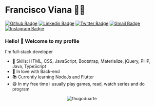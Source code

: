 # Francisco Viana :man_technologist:
[![Github Badge](https://img.shields.io/badge/-francisco1030-000?style=flat-square&logo=Github&logoColor=white&link=https://github.com/Francisco1030)](https://github.com/Francisco1030)
[![Linkedin Badge](https://img.shields.io/badge/-franciscoviana-blue?style=flat-square&logo=Linkedin&logoColor=white&link=https://www.linkedin.com/in/francisco-v-a8858010a/)](https://www.linkedin.com/in/francisco-v-a8858010a/)
[![Twitter Badge](https://img.shields.io/badge/-francisco10302-1ca0f1?style=flat-square&labelColor=1ca0f1&logo=twitter&logoColor=white&link=https://twitter.com/lgdbittencourt)](https://twitter.com/francisco10302)
[![Gmail Badge](https://img.shields.io/badge/-gmail-c14438?style=flat-square&logo=Gmail&logoColor=white&link=mailto:fcoviana1@gmail.com)](mailto:fcoviana1@gmail.com)
[![Instagram Badge](https://img.shields.io/badge/-@_fco.viana-C13584?style=flat-square&labelColor=C13584&logo=instagram&logoColor=white&link=https://www.instagram.com/_fco.viana/)](https://www.instagram.com/_fco.viana/)

### Hello! 👋 Welcome to my profile

I'm full-stack developer

 - 📌 Skills: HTML, CSS, JavaScript, Bootstrap, Materialize, jQuery, PHP, Java, TypeScript
 - 💙 In love with Back-end
 - 📚 Currently learning NodeJs and Flutter
 - 😄 In my free time I usually play games, read, watch series and do program

<p align="center"> <img src="https://github-readme-stats.vercel.app/api?username=francisco1030&show_icons=true" alt="fhugoduarte" /> </p>
